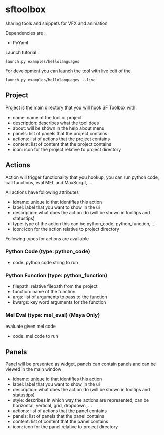 # sftoolbox
sharing tools and snippets for VFX and animation

Dependencies are :
* PyYaml

Launch tutorial :

    launch.py examples/hellolanguages
    
For development you can launch the tool with live edit of the.

    launch.py examples/hellolanguages --live

## Project

Project is the main directory that you will hook SF Toolbox with.

* name: name of the tool or project
* description: describes what the tool does
* about: will be shown in the help about menu
* panels: list of panels that the project contains
* actions: list of actions that the project contains
* content: list of content that the project contains
* icon: icon for the project relative to project directory
 
## Actions

Action will trigger functionality that you hookup, you can run python code, call functions, eval MEL and MaxScript, ...

 All actions have following attributes
 
 * idname: unique id that identifies this action
 * label: label that you want to show in the ui
 * description: what does the action do (will be shown in tooltips and statustips)
 * type: type of the action this can be python_code, python_function, ...
 * icon: icon for the action relative to project directory 
 
 Following types for actions are available
 
### Python Code (type: python_code)
 
 * code: python code string to run
 
### Python Function (type: python_function)
 * filepath: relative filepath from the project
 * function: name of the function
 * args: list of arguments to pass to the function
 * kwargs: key word arguments for the function

### Mel Eval (type: mel_eval) (Maya Only)

evaluate given mel code
 * code: mel code to run

## Panels

Panel will be presented as widget, panels can contain panels and can be viewed in the main window


* idname: unique id that identifies this action
* label: label that you want to show in the ui
* description: what does the action do (will be shown in tooltips and statustips)
* style: describes in which way the actions are represented, can be horizontal, vertical, grid, dropdown, ...
* actions: list of actions that the panel contains
* panels: list of panels that the panel contains
* content: list of content that the panel contains 
* icon: icon for the panel relative to project directory